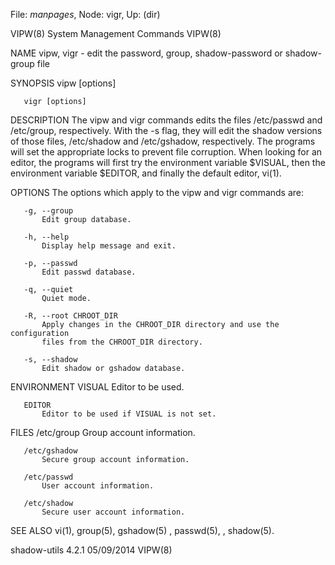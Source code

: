 File: *manpages*,  Node: vigr,  Up: (dir)

VIPW(8)                   System Management Commands                   VIPW(8)



NAME
       vipw, vigr - edit the password, group, shadow-password or shadow-group
       file

SYNOPSIS
       vipw [options]

       vigr [options]

DESCRIPTION
       The vipw and vigr commands edits the files /etc/passwd and /etc/group,
       respectively. With the -s flag, they will edit the shadow versions of
       those files, /etc/shadow and /etc/gshadow, respectively. The programs
       will set the appropriate locks to prevent file corruption. When looking
       for an editor, the programs will first try the environment variable
       $VISUAL, then the environment variable $EDITOR, and finally the default
       editor, vi(1).

OPTIONS
       The options which apply to the vipw and vigr commands are:

       -g, --group
           Edit group database.

       -h, --help
           Display help message and exit.

       -p, --passwd
           Edit passwd database.

       -q, --quiet
           Quiet mode.

       -R, --root CHROOT_DIR
           Apply changes in the CHROOT_DIR directory and use the configuration
           files from the CHROOT_DIR directory.

       -s, --shadow
           Edit shadow or gshadow database.

ENVIRONMENT
       VISUAL
           Editor to be used.

       EDITOR
           Editor to be used if VISUAL is not set.

FILES
       /etc/group
           Group account information.

       /etc/gshadow
           Secure group account information.

       /etc/passwd
           User account information.

       /etc/shadow
           Secure user account information.

SEE ALSO
       vi(1), group(5), gshadow(5) , passwd(5), , shadow(5).



shadow-utils 4.2.1                05/09/2014                           VIPW(8)
